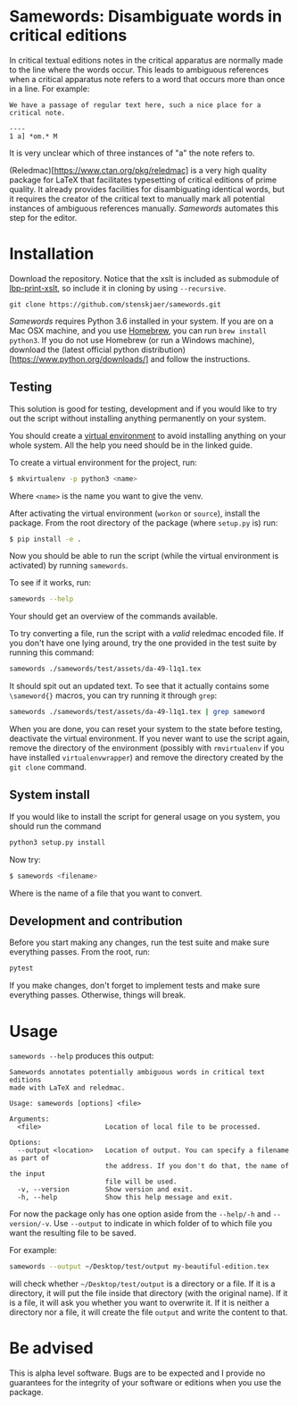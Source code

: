 # Samewords: Disambiguate words in critical editions

In critical textual editions notes in the critical apparatus are normally made
to the line where the words occur. This leads to ambiguous references when a
critical apparatus note refers to a word that occurs more than once in a line.
For example:

```
We have a passage of regular text here, such a nice place for a critical note.

----
1 a] *om.* M
```

It is very unclear which of three instances of "a" the note refers to.

(Reledmac)[https://www.ctan.org/pkg/reledmac] is a very high quality package for
LaTeX that facilitates typesetting of critical editions of prime quality. It
already provides facilities for disambiguating identical words, but it requires
the creator of the critical text to manually mark all potential instances of
ambiguous references manually. *Samewords* automates this step for the editor.

# Installation

Download the repository. Notice that the xslt is included as submodule
of [lbp-print-xslt](https://github.com/lombardpress/lbp-print-xslt), so include
it in cloning by using `--recursive`.
```
git clone https://github.com/stenskjaer/samewords.git
```

*Samewords* requires Python 3.6 installed in your system. If you are on a Mac
OSX machine, and you use [Homebrew](https://brew.sh/), you can run `brew install
python3`. If you do not use Homebrew (or run a Windows machine), download the
(latest official python distribution)[https://www.python.org/downloads/] and
follow the instructions.

## Testing

This solution is good for testing, development and if you would like to try out
the script without installing anything permanently on your system. 

You should create
a [virtual environment](http://docs.python-guide.org/en/latest/dev/virtualenvs/)
to avoid installing anything on your whole system. All the help you need should
be in the linked guide.

To create a virtual environment for the project, run:
```bash
$ mkvirtualenv -p python3 <name>
```

Where `<name>` is the name you want to give the venv.

After activating the virtual environment (`workon` or `source`), install
the package. From the root directory of the package (where `setup.py` is) run:

```bash 
$ pip install -e .
```

Now you should be able to run the script (while the virtual environment is
activated) by running `samewords`. 

To see if it works, run:

```bash
samewords --help
```
Your should get an overview of the commands available. 

To try converting a file, run the script with a *valid* reledmac encoded file.
If you don't have one lying around, try the one provided in the test suite by
running this command:

```bash
samewords ./samewords/test/assets/da-49-l1q1.tex
```

It should spit out an updated text. To see that it actually contains some
`\sameword{}` macros, you can try running it through `grep`:

```bash
samewords ./samewords/test/assets/da-49-l1q1.tex | grep sameword
```

When you are done, you can reset your system to the state before testing,
deactivate the virtual environment. If you never want to use the script again,
remove the directory of the environment (possibly with `rmvirtualenv` if you
have installed `virtualenvwrapper`) and remove the directory created by the `git
clone` command.

## System install

If you would like to install the script for general usage on you system, you
should run the command 
```bash
python3 setup.py install
```

Now try:
```bash
$ samewords <filename>
```
Where <filename> is the name of a file that you want to convert. 


## Development and contribution

Before you start making any changes, run the test suite and make sure everything
passes. From the root, run:

```bash
pytest
```

If you make changes, don't forget to implement tests and make sure everything
passes. Otherwise, things will break.

# Usage

`samewords --help` produces this output:
```
Samewords annotates potentially ambiguous words in critical text editions
made with LaTeX and reledmac.

Usage: samewords [options] <file>

Arguments:
  <file>                Location of local file to be processed.

Options:
  --output <location>   Location of output. You can specify a filename as part of
                        the address. If you don't do that, the name of the input
                        file will be used.
  -v, --version         Show version and exit.
  -h, --help            Show this help message and exit.

```

For now the package only has one option aside from the `--help/-h` and
`--version/-v`. Use `--output` to indicate in which folder of to which file you
want the resulting file to be saved.

For example:
```bash
samewords --output ~/Desktop/test/output my-beautiful-edition.tex
```
will check whether `~/Desktop/test/output` is a directory or a file. If it is a
directory, it will put the file inside that directory (with the original name).
If it is a file, it will ask you whether you want to overwrite it. If it is
neither a directory nor a file, it will create the file `output` and write the
content to that.

# Be advised

This is alpha level software. Bugs are to be expected and I provide no
guarantees for the integrity of your software or editions when you use the
package.
